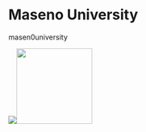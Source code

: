 # Maseno University
masen0university


 ![](https://img.shields.io/badge/visits:-000000.svg?style=for-the-badge&logo=f-idea&logoColor=white)<img src="https://profile-counter.glitch.me/masen0university/count.svg" width="150px"/>
